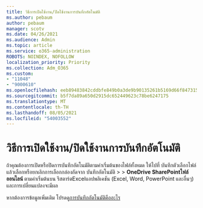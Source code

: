 ```yaml
---
title: วิธีการเปิดใช้งาน/ปิดใช้งานการบันทึกอัตโนมัติ
ms.author: pebaum
author: pebaum
manager: scotv
ms.date: 04/26/2021
ms.audience: Admin
ms.topic: article
ms.service: o365-administration
ROBOTS: NOINDEX, NOFOLLOW
localization_priority: Priority
ms.collection: Adm_O365
ms.custom:
- "11048"
- "9000610"
ms.openlocfilehash: eeb89483842cddbfe849b0a3de9b90135261b5169d66f84731561868cf701fde
ms.sourcegitcommit: b5f7da89a650d2915dc652449623c78be6247175
ms.translationtype: MT
ms.contentlocale: th-TH
ms.lasthandoff: 08/05/2021
ms.locfileid: "54003552"
---
```

# <a name="how-to-enabledisable-autosave"></a>วิธีการเปิดใช้งาน/ปิดใช้งานการบันทึกอัตโนมัติ

ถ้าคุณต้องการเปิดหรือปิดการบันทึกอัตโนมัติตามค่าเริ่มต้นของไฟล์ทั้งหมด ให้ไปที่ บันทึกตัวเลือกไฟล์ แล้วเลือกหรือยกเลิกการเลือกกล่องถัดจาก บันทึกอัตโนมัติ  >    >  **OneDrive SharePointไฟล์ออนไลน์ <application>** ตามค่าเริ่มต้นบน รีสตาร์ตExcelแอปพลิเคชัน (Excel, Word, PowerPoint และอื่นๆ) และการเปลี่ยนแปลงจะมีผล 

หากต้องการข้อมูลเพิ่มเติม โปรดดู[การบันทึกอัตโนมัติคืออะไร](https://support.microsoft.com/topic/what-is-autosave-6d6bd723-ebfd-4e40-b5f6-ae6e8088f7a5?ui=en-us&rs=en-us&ad=us)
